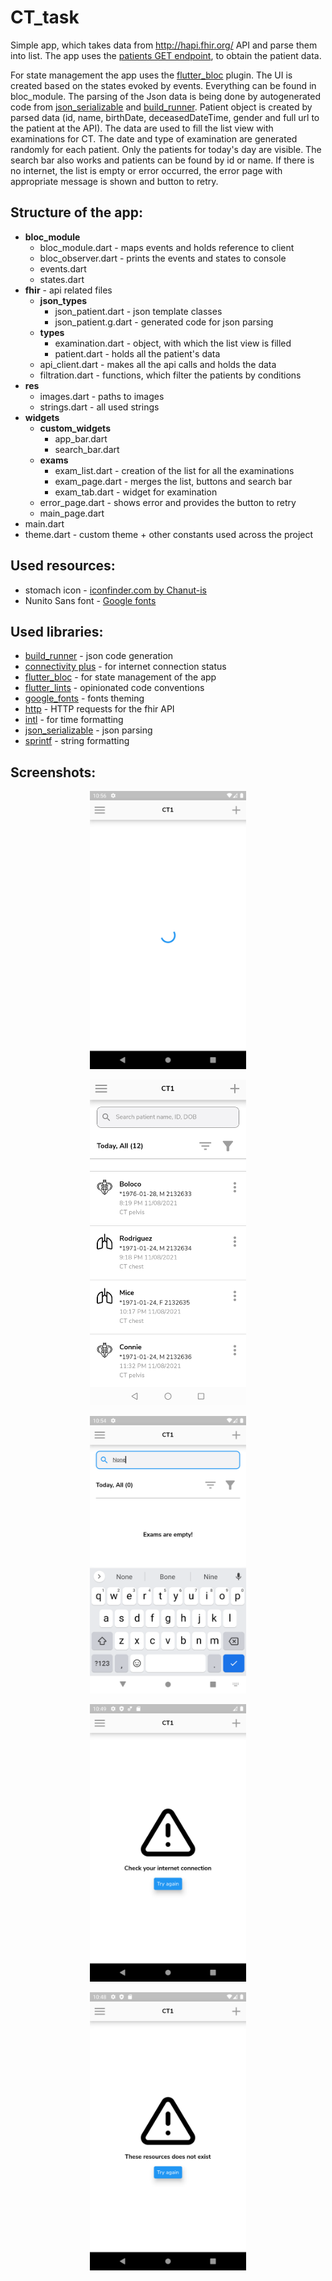 # CT_task

Simple app, which takes data from http://hapi.fhir.org/ API and parse them into list. The app uses the [patients GET endpoint](http://hapi.fhir.org/baseR4/Patient?_format=json), to obtain the patient data. 

For state management the app uses the [flutter_bloc](https://bloclibrary.dev/#/) plugin. The UI is created based on the states evoked by events. Everything can be found in bloc_module. The parsing of the Json data is being done by autogenerated code from [json_serializable](https://pub.dev/packages/json_serializable) and [build_runner](https://pub.dev/packages/build_runner). Patient object is created by parsed data (id, name, birthDate, deceasedDateTime,  gender and full url to the patient at the API). The data are used to fill the list view with examinations for CT. The date and type of examination are generated randomly for each patient. Only the patients for today's day are visible. The search bar also works and patients can be found by id or name. If there is no internet, the list is empty or error occurred, the error page with appropriate message is shown and button to retry.

## **Structure of the app:**

- **bloc_module**
  - bloc_module.dart - maps events and holds reference to client
  - bloc_observer.dart - prints the events and states to console
  - events.dart
  - states.dart
- **fhir** - api related files
  - **json_types**
    - json_patient.dart - json template classes
    - json_patient.g.dart - generated code for json parsing
  - **types**
    - examination.dart - object, with which the list view is filled
    - patient.dart - holds all the patient's data
  - api_client.dart - makes all the api calls and holds the data
  - filtration.dart - functions, which filter the patients by conditions
- **res**
  - images.dart - paths to images
  - strings.dart - all used strings
- **widgets**
  - **custom_widgets**
    - app_bar.dart
    - search_bar.dart
  - **exams**
    - exam_list.dart - creation of the list for all the examinations
    - exam_page.dart - merges the list, buttons and search bar 
    - exam_tab.dart - widget for examination 
  - error_page.dart - shows error and provides the button to retry
  - main_page.dart
- main.dart
- theme.dart - custom theme + other constants used across the project

## **Used resources:**

* stomach icon - [iconfinder.com by Chanut-is](https://www.iconfinder.com/icons/6549552/abdomen_constipation_digestive_gastrointestinal_intestine_stomach_icon)
* Nunito Sans font - [Google fonts](https://fonts.google.com/specimen/Nunito+Sans)

## **Used libraries:**

* [build_runner](https://pub.dev/packages/build_runner) - json code generation
* [connectivity plus](https://pub.dev/packages/connectivity_plus) - for internet connection status 
* [flutter_bloc](https://pub.dev/packages/flutter_bloc) - for state management of the app
* [flutter_lints](https://pub.dev/packages/flutter_lints) - opinionated code conventions
* [google_fonts](https://pub.dev/packages/google_fonts) - fonts theming
* [http](https://pub.dev/packages/http) - HTTP requests for the fhir API
* [intl](https://pub.dev/packages/intl) - for time formatting
* [json_serializable](https://pub.dev/packages/json_serializable) - json parsing
* [sprintf](https://pub.dev/packages/sprintf) - string formatting 

## **Screenshots:** 

<p align="center"><img src="images\loading.png" alt="loading" width="250" /></p>

<p align="center"><img src="images\list.jpg" alt="list" alt="loading" width="250" /></p>

<p align="center"><img src="images\empty_search.png" alt="empty_search" width="250" /></p>

<p align="center"><img src="images\no_internet.png" alt="no_internet" width="250" /></p>

<p align="center"><img src="images\error.png" alt="error" width="250" /></p>